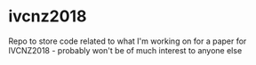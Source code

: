 # ivcnz2018
Repo to store code related to what I'm working on for a paper for IVCNZ2018 - probably won't be of much interest to anyone else
